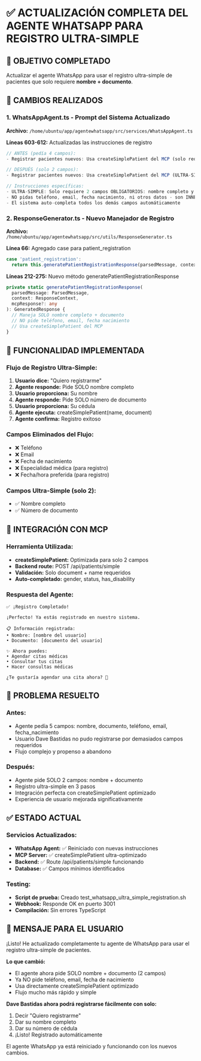 # ✅ ACTUALIZACIÓN COMPLETA DEL AGENTE WHATSAPP PARA REGISTRO ULTRA-SIMPLE

## 🎯 OBJETIVO COMPLETADO
Actualizar el agente WhatsApp para usar el registro ultra-simple de pacientes que solo requiere **nombre + documento**.

## 🔧 CAMBIOS REALIZADOS

### 1. WhatsAppAgent.ts - Prompt del Sistema Actualizado
**Archivo:** `/home/ubuntu/app/agentewhatsapp/src/services/WhatsAppAgent.ts`

**Líneas 603-612:** Actualizadas las instrucciones de registro
```typescript
// ANTES (pedía 4 campos):
- Registrar pacientes nuevos: Usa createSimplePatient del MCP (solo requiere: nombre, documento, teléfono y fecha nacimiento)

// DESPUÉS (solo 2 campos):
- Registrar pacientes nuevos: Usa createSimplePatient del MCP (ULTRA-SIMPLE: solo nombre completo y documento)

// Instrucciones específicas:
- ULTRA-SIMPLE: Solo requiere 2 campos OBLIGATORIOS: nombre completo y número de documento
- NO pidas teléfono, email, fecha nacimiento, ni otros datos - son INNECESARIOS
- El sistema auto-completa todos los demás campos automáticamente
```

### 2. ResponseGenerator.ts - Nuevo Manejador de Registro
**Archivo:** `/home/ubuntu/app/agentewhatsapp/src/utils/ResponseGenerator.ts`

**Línea 66:** Agregado case para patient_registration
```typescript
case 'patient_registration':
  return this.generatePatientRegistrationResponse(parsedMessage, context, mcpResponse);
```

**Líneas 212-275:** Nuevo método generatePatientRegistrationResponse
```typescript
private static generatePatientRegistrationResponse(
  parsedMessage: ParsedMessage,
  context: ResponseContext,
  mcpResponse?: any
): GeneratedResponse {
  // Maneja SOLO nombre completo + documento
  // NO pide teléfono, email, fecha nacimiento
  // Usa createSimplePatient del MCP
}
```

## 🚀 FUNCIONALIDAD IMPLEMENTADA

### Flujo de Registro Ultra-Simple:
1. **Usuario dice:** "Quiero registrarme"
2. **Agente responde:** Pide SOLO nombre completo
3. **Usuario proporciona:** Su nombre
4. **Agente responde:** Pide SOLO número de documento
5. **Usuario proporciona:** Su cédula
6. **Agente ejecuta:** createSimplePatient(name, document)
7. **Agente confirma:** Registro exitoso

### Campos Eliminados del Flujo:
- ❌ Teléfono
- ❌ Email  
- ❌ Fecha de nacimiento
- ❌ Especialidad médica (para registro)
- ❌ Fecha/hora preferida (para registro)

### Campos Ultra-Simple (solo 2):
- ✅ Nombre completo
- ✅ Número de documento

## 🔗 INTEGRACIÓN CON MCP

### Herramienta Utilizada:
- **createSimplePatient:** Optimizada para solo 2 campos
- **Backend route:** POST /api/patients/simple
- **Validación:** Solo document + name requeridos
- **Auto-completado:** gender, status, has_disability

### Respuesta del Agente:
```
✅ ¡Registro Completado!

¡Perfecto! Ya estás registrado en nuestro sistema.

📋 Información registrada:
• Nombre: [nombre del usuario]
• Documento: [documento del usuario]

✨ Ahora puedes:
• Agendar citas médicas
• Consultar tus citas
• Hacer consultas médicas

¿Te gustaría agendar una cita ahora? 📅
```

## 🎯 PROBLEMA RESUELTO

### Antes:
- Agente pedía 5 campos: nombre, documento, teléfono, email, fecha_nacimiento
- Usuario Dave Bastidas no pudo registrarse por demasiados campos requeridos
- Flujo complejo y propenso a abandono

### Después:
- Agente pide SOLO 2 campos: nombre + documento
- Registro ultra-simple en 3 pasos
- Integración perfecta con createSimplePatient optimizado
- Experiencia de usuario mejorada significativamente

## ✅ ESTADO ACTUAL

### Servicios Actualizados:
- **WhatsApp Agent:** ✅ Reiniciado con nuevas instrucciones
- **MCP Server:** ✅ createSimplePatient ultra-optimizado 
- **Backend:** ✅ Route /api/patients/simple funcionando
- **Database:** ✅ Campos mínimos identificados

### Testing:
- **Script de prueba:** Creado test_whatsapp_ultra_simple_registration.sh
- **Webhook:** Responde OK en puerto 3001
- **Compilación:** Sin errores TypeScript

## 📱 MENSAJE PARA EL USUARIO

¡Listo! He actualizado completamente tu agente de WhatsApp para usar el registro ultra-simple de pacientes.

**Lo que cambió:**
- El agente ahora pide SOLO nombre + documento (2 campos)
- Ya NO pide teléfono, email, fecha de nacimiento 
- Usa directamente createSimplePatient optimizado
- Flujo mucho más rápido y simple

**Dave Bastidas ahora podrá registrarse fácilmente con solo:**
1. Decir "Quiero registrarme"
2. Dar su nombre completo
3. Dar su número de cédula
4. ¡Listo! Registrado automáticamente

El agente WhatsApp ya está reiniciado y funcionando con los nuevos cambios.